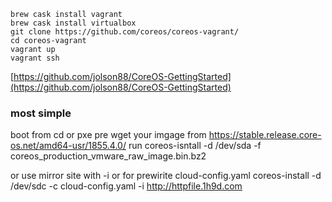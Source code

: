 ```
brew cask install vagrant
brew cask install virtualbox
git clone https://github.com/coreos/coreos-vagrant/
cd coreos-vagrant
vagrant up
vagrant ssh
```

[https://github.com/jolson88/CoreOS-GettingStarted](https://github.com/jolson88/CoreOS-GettingStarted)






### most simple ### 
boot from cd or pxe
pre wget your imgage from 
https://stable.release.core-os.net/amd64-usr/1855.4.0/
run
coreos-isntall   -d /dev/sda -f coreos_production_vmware_raw_image.bin.bz2

or use mirror site with -i 
or for prewirite cloud-config.yaml
coreos-install -d /dev/sdc -c cloud-config.yaml -i http://httpfile.1h9d.com
